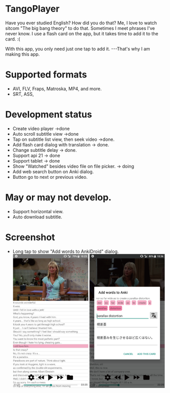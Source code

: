 # TangoPlayer
Have you ever studied English?
How did you do that?
Me, I love to watch sitcom "The big bang theory" to do that.
Sometimes I meet phrases I've never know.
I use a flash card on the app, but it takes time to add it to the card. :(

With this app, you only need just one tap to add it.
---That's why I am making this app.


# Supported formats
- AVI, FLV, Fraps, Matroska, MP4, and more.
- SRT, ASS, 

# Development status
- Create video player ->done
- Auto scroll subtitle view ->done
- Tap on subtitle list view, then seek video ->done.
- Add flash card dialog with translation -> done.
- Change subtitle delay -> done.
- Support api 21 -> done
- Support tablet -> done
- Show "Watched" besides video file on file picker. -> doing
- Add web search button on Anki dialog.
- Button go to next or previous video.

# May or may not develop.
- Support horizontal view.
- Auto download subtitle.

# Screenshot
- Long tap to show "Add words to AnkiDroid" dialog.
![Screeenshot](/screenshot.png)
